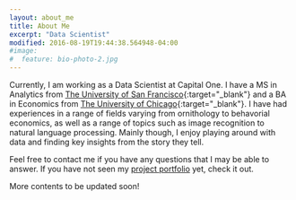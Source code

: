 ```yaml
---
layout: about_me
title: About Me
excerpt: "Data Scientist"
modified: 2016-08-19T19:44:38.564948-04:00
#image:
#  feature: bio-photo-2.jpg
---
```


Currently, I am working as a Data Scientist at Capital One. I have a MS in Analytics from [The University of San Francisco](https://www.usfca.edu/arts-sciences/graduate-programs/analytics){:target="_blank"} and a BA in Economics from [The University of Chicago](http://www.uchicago.edu/){:target="_blank"}. I have had experiences in a range of fields varying from ornithology to behavorial economics, as well as a range of topics such as image recognition to natural language processing. Mainly though, I enjoy playing around with data and finding key insights from the story they tell. 

Feel free to contact me if you have any questions that I may be able to answer. If you have not seen my [project portfolio](http://vincentpham1991.github.io/projects/) yet, check it out. 


More contents to be updated soon!